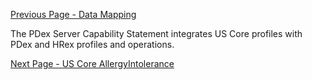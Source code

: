 <!-- StructureDefinition-capabilitystatement-pdex-server-intro.md {% comment %}
******************************************************************************************
*                             WARNING: DO NOT EDIT THIS FILE                             *
*                                                                                        *
* This file is generated by SUSHI. Any edits you make to this file will be overwritten.  *
*                                                                                        *
* To change the contents of this file, edit the original source file at:                 *
* ig-data/input/pagecontent/StructureDefinition-capabilitystatement-pdex-server-intro.md *
******************************************************************************************
{% endcomment %} -->
[Previous Page - Data Mapping](DataMapping.html)

The PDex Server Capability Statement integrates US Core profiles with PDex and HRex profiles and operations.






[Next Page - US Core AllergyIntolerance](USCoreAllergyIntolerance.html)
